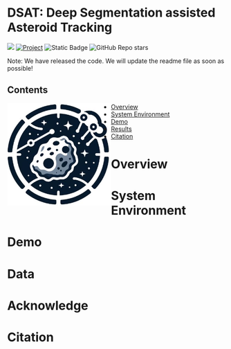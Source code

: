 # DSAT: **D**eep **S**egmentation assisted **A**steroid **T**racking

<img src="https://badges.toozhao.com/badges/01HJ6B2Z74GM371X2NKHSJ6MF9/green.svg" />   [![Project](https://img.shields.io/badge/Project-DSAT%20-blue.svg)](https://zhenhongdu.github.io/asteroid_tracking/)   <img alt="Static Badge" src="https://img.shields.io/badge/update_time-23--12--21-blue">   <img alt="GitHub Repo stars" src="https://img.shields.io/github/stars/zhenhongdu/DeepSegAsteroidTracker?color=hex">


Note: We have released  the code. We will update the readme file as soon as possible!

## Contents

<img src="images/logo.jpg" width="240" align="left">

- [Overview](#overview)
- [System Environment](#system-environment)
- [Demo](#demo)
- [Results](#results)
- [Citation](#citation)

# Overview





# System Environment



# Demo



# Data




# Acknowledge




# Citation


